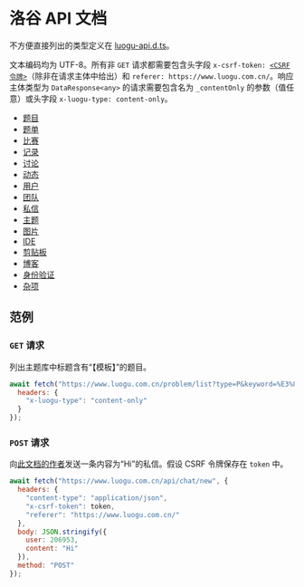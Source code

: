 # 洛谷 API 文档

不方便直接列出的类型定义在 [luogu-api.d.ts](https://github.com/sjx233/luogu-api-docs/blob/master/luogu-api.d.ts)。

文本编码均为 UTF-8。所有非 `GET` 请求都需要包含头字段 <code>x-csrf-token: <a href="misc#获取-csrf-令牌">&lt;CSRF 令牌&gt;</a></code>（除非在请求主体中给出）和 `referer: https://www.luogu.com.cn/`。响应主体类型为 `DataResponse<any>` 的请求需要包含名为 `_contentOnly` 的参数（值任意）或头字段 `x-luogu-type: content-only`。

* [题目](problems)
* [题单](problem-sets)
* [比赛](contests)
* [记录](records)
* [讨论](discussions)
* [动态](activities)
* [用户](users)
* [团队](teams)
* [私信](chat)
* [主题](themes)
* [图片](images)
* [IDE](ide)
* [剪贴板](pastes)
* [博客](blog)
* [身份验证](auth)
* [杂项](misc)

## 范例

### `GET` 请求

列出主题库中标题含有“【模板】”的题目。

```js
await fetch("https://www.luogu.com.cn/problem/list?type=P&keyword=%E3%80%90%E6%A8%A1%E6%9D%BF%E3%80%91", {
  headers: {
    "x-luogu-type": "content-only"
  }
});
```

### `POST` 请求

向[此文档的作者](https://www.luogu.com.cn/user/206953)发送一条内容为“Hi”的私信。假设 CSRF 令牌保存在 `token` 中。

```js
await fetch("https://www.luogu.com.cn/api/chat/new", {
  headers: {
    "content-type": "application/json",
    "x-csrf-token": token,
    "referer": "https://www.luogu.com.cn/"
  },
  body: JSON.stringify({
    user: 206953,
    content: "Hi"
  }),
  method: "POST"
});
```
